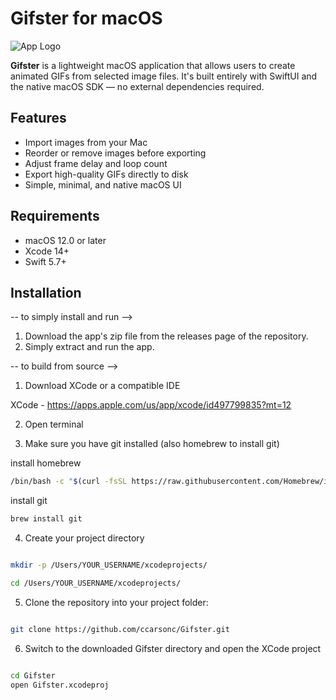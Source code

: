 # Gifster for macOS

![App Logo](Assets.xcassets/gifsterlogo.imageset/gifsterlogo.png)

**Gifster** is a lightweight macOS application that allows users to create animated GIFs from selected image files. It's built entirely with SwiftUI and the native macOS SDK — no external dependencies required.

## Features

- Import images from your Mac
- Reorder or remove images before exporting
- Adjust frame delay and loop count
- Export high-quality GIFs directly to disk
- Simple, minimal, and native macOS UI

## Requirements

- macOS 12.0 or later
- Xcode 14+
- Swift 5.7+

## Installation

-- to simply install and run -->

1. Download the app's zip file from the releases page of the repository.
2. Simply extract and run the app.

-- to build from source -->

1. Download XCode or a compatible IDE

XCode - https://apps.apple.com/us/app/xcode/id497799835?mt=12

2. Open terminal

3. Make sure you have git installed (also homebrew to install git)

install homebrew
```bash
/bin/bash -c "$(curl -fsSL https://raw.githubusercontent.com/Homebrew/install/HEAD/install.sh)"
```
install git

```bash
brew install git
```

4. Create your project directory

```bash

mkdir -p /Users/YOUR_USERNAME/xcodeprojects/

cd /Users/YOUR_USERNAME/xcodeprojects/

```

5. Clone the repository into your project folder:

```bash

git clone https://github.com/ccarsonc/Gifster.git

```
6. Switch to the downloaded Gifster directory and open the XCode project

```bash

cd Gifster
open Gifster.xcodeproj

```
